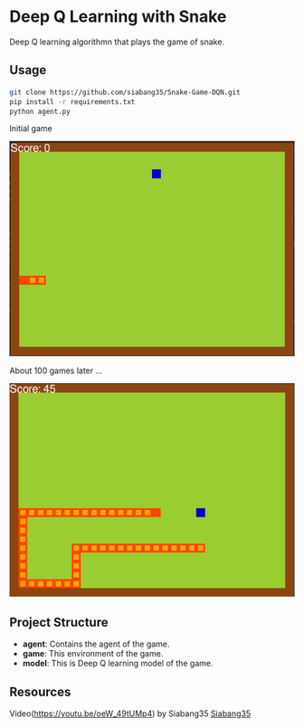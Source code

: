 # Deep Q Learning with Snake

Deep Q learning algorithmn that plays the game of snake.

## Usage

```bash
git clone https://github.com/siabang35/Snake-Game-DQN.git
pip install -r requirements.txt
python agent.py
```
Initial game

![initial game](img/initial.png)

About 100 games later ...

![later game](img/later.png)


## Project Structure

- **agent**: Contains the agent of the game.
- **game**: This environment of the game.
- **model**: This is Deep Q learning model of the game.

## Resources

Video(https://youtu.be/oeW_49tUMp4) by  Siabang35
[Siabang35](https://github.com/siabang35)
